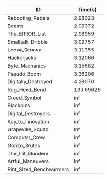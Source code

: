 |ID|Time(s)|
|-|-|
|Rebooting_Rebels|2.98023|
|Beasts|2.98372|
|The_ERROR_List|2.98959|
|Smalltalk_Dribble|3.09757|
|Loose_Screws|3.11355|
|Hackerjacks|3.12066|
|Byte_Mechanics|3.15682|
|Pseudo_Boom|3.36206|
|Digitally_Destroyed|4.28070|
|Rug_Heed_Bend|130.69626|
|Creed_Symbol|inf|
|Blackouts|inf|
|Digital_Destroyers|inf|
|Key_to_Innovation|inf|
|Grapevine_Squad|inf|
|Computer_Crew|inf|
|Gonzo_Brutes|inf|
|The_Hit_Blunders|inf|
|Artful_Maneuvers|inf|
|Pint_Sized_Benchwarmers|inf|

